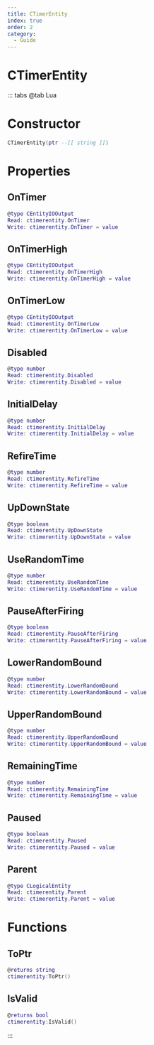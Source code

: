 ```yaml
---
title: CTimerEntity
index: true
order: 2
category:
  - Guide
---
```


# CTimerEntity

::: tabs
@tab Lua
# Constructor
```lua
CTimerEntity(ptr --[[ string ]])
```
# Properties
## OnTimer 
```lua
@type CEntityIOOutput
Read: ctimerentity.OnTimer
Write: ctimerentity.OnTimer = value
```
## OnTimerHigh 
```lua
@type CEntityIOOutput
Read: ctimerentity.OnTimerHigh
Write: ctimerentity.OnTimerHigh = value
```
## OnTimerLow 
```lua
@type CEntityIOOutput
Read: ctimerentity.OnTimerLow
Write: ctimerentity.OnTimerLow = value
```
## Disabled 
```lua
@type number
Read: ctimerentity.Disabled
Write: ctimerentity.Disabled = value
```
## InitialDelay 
```lua
@type number
Read: ctimerentity.InitialDelay
Write: ctimerentity.InitialDelay = value
```
## RefireTime 
```lua
@type number
Read: ctimerentity.RefireTime
Write: ctimerentity.RefireTime = value
```
## UpDownState 
```lua
@type boolean
Read: ctimerentity.UpDownState
Write: ctimerentity.UpDownState = value
```
## UseRandomTime 
```lua
@type number
Read: ctimerentity.UseRandomTime
Write: ctimerentity.UseRandomTime = value
```
## PauseAfterFiring 
```lua
@type boolean
Read: ctimerentity.PauseAfterFiring
Write: ctimerentity.PauseAfterFiring = value
```
## LowerRandomBound 
```lua
@type number
Read: ctimerentity.LowerRandomBound
Write: ctimerentity.LowerRandomBound = value
```
## UpperRandomBound 
```lua
@type number
Read: ctimerentity.UpperRandomBound
Write: ctimerentity.UpperRandomBound = value
```
## RemainingTime 
```lua
@type number
Read: ctimerentity.RemainingTime
Write: ctimerentity.RemainingTime = value
```
## Paused 
```lua
@type boolean
Read: ctimerentity.Paused
Write: ctimerentity.Paused = value
```
## Parent 
```lua
@type CLogicalEntity
Read: ctimerentity.Parent
Write: ctimerentity.Parent = value
```
# Functions
## ToPtr
```lua
@returns string
ctimerentity:ToPtr()
```
## IsValid
```lua
@returns bool
ctimerentity:IsValid()
```

:::